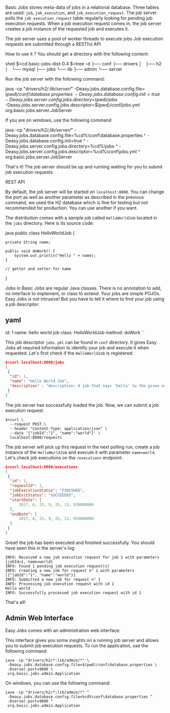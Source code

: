 Basic Jobs stores meta-data of jobs in a relational database. Three tables are used: `job`, `job_execution`, and `job_execution_request`.
The job server polls the `job_execution_request` table regularly looking for pending job execution requests.
When a job execution request comes in, the job server creates a job instance of the requested job and executes it.


The job server uses a pool of worker threads to execute jobs
Job execution requests are submitted through a RESTful API

How to use it ?
 You should get a directory with the following content:

shell
$>cd basic-jobs-dist-0.4
$>tree -d
├── conf
├── drivers
│   ├── h2
│   └── mysql
├── jobs
└── lib
    ├── admin
    └── server


Run the job server with the following command:

java -cp "drivers/h2/*:lib/server/*" 
 -Deasy.jobs.database.config.file=$(pwd)/conf/database.properties \
 -Deasy.jobs.database.config.init=true \
 -Deasy.jobs.server.config.jobs.directory=$(pwd)/jobs \
 -Deasy.jobs.server.config.jobs.descriptor=$(pwd)/conf/jobs.yml \
 org.basic.jobs.server.JobServer


If you are on windows, use the following command


java -cp "drivers/h2/*;lib/server/*" 
 -Deasy.jobs.database.config.file=%cd%\conf\database.properties ^
 -Deasy.jobs.database.config.init=true ^
 -Deasy.jobs.server.config.jobs.directory=%cd%\jobs ^
 -Deasy.jobs.server.config.jobs.descriptor=%cd%\conf\jobs.yml ^
 org.basic.jobs.server.JobServer


That's it! The job server should be up and running waiting for you to submit job execution requests

 REST API

By default, the job server will be started on `localhost:8080`. You can change the port as well as another parameter as described in the previous command, we used the H2 database which is fine for testing but not recommended for production. You can use another if you want.

The distribution comes with a sample job called `HelloWorldJob` located in the `jobs` directory. Here is its source code:

java
public class HelloWorldJob {

    private String name;

    public void doWork() {
        System.out.println("Hello " + name);
    }

    // getter and setter for name
}


Jobs in Basic Jobs are regular Java classes. There is no annotation to add, no interface to implement, or class to extend.
Your jobs are simple POJOs. Easy Jobs is not intrusive! But you have to tell it where to find your job using a job descriptor:

yaml
--
id: 1
name: hello world job
class: HelloWorldJob
method: doWork
``

This job descriptor `jobs.yml` can be found in `conf` directory. It gives Easy Jobs all required information to identify your job and execute it when requested.
Let's first check if the `HelloWorldJob` is registered:

```json
$>curl localhost:8080/jobs
[
 {
  "id": 1,
  "name": "Hello World Job",
  "description" : "description: A job that says 'hello' to the given name"
 }
]
```

The job server has successfully loaded the job. Now, we can submit a job execution request:

```shell
$>curl \
  --request POST \
  --header "Content-Type: application/json" \
  --data '{"jobId":"1", "name":"world"}' \
  localhost:8080/requests
```

The job server will pick up this request in the next polling run, create a job instance of the `HelloWorldJob` and execute it with parameter `name=world`.
Let's check job executions on the `/executions` endpoint:

```json
$>curl localhost:8080/executions
[
 {
  "id": 1,
  "requestId": 1,
  "jobExecutionStatus": "FINISHED",
  "jobExitStatus": "SUCCEEDED",
  "startDate": [
      2017, 6, 23, 9, 25, 13, 939000000
  ],
  "endDate": [
      2017, 6, 23, 9, 25, 13, 959000000
  ]
 }
]
```

Great! the job has been executed and finished successfully. You should have seen this in the server's log:

```
INFO: Received a new job execution request for job 1 with parameters {jobId=1, name=world}
INFO: Found 1 pending job execution request(s)
INFO: Creating a new job for request n° 1 with parameters [{"jobId":"1", "name":"world"}]
INFO: Submitted a new job for request n° 1
INFO: Processing job execution request with id 1
Hello world
INFO: Successfully processed job execution request with id 1
```

That's all!

## Admin Web Interface

Easy Jobs comes with an administration web interface:


This interface gives you some insights on a running job server and allows you to submit job execution requests.
To run the application, use the following command:

```
java -cp "drivers/h2/*:lib/admin/*" \
 -Deasy.jobs.database.config.file=$(pwd)/conf/database.properties \
 -Dserver.port=9000 \
 org.basic.jobs.admin.Application
```

On windows, you can use the following command:

```
java -cp "drivers/h2/*;lib/admin/*" ^
 -Deasy.jobs.database.config.file=%cd%\conf\database.properties ^
 -Dserver.port=9000 ^
 org.basic.jobs.admin.Application
```

